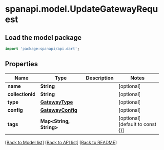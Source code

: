 # spanapi.model.UpdateGatewayRequest

## Load the model package
```dart
import 'package:spanapi/api.dart';
```

## Properties
Name | Type | Description | Notes
------------ | ------------- | ------------- | -------------
**name** | **String** |  | [optional] 
**collectionId** | **String** |  | [optional] 
**type** | [**GatewayType**](GatewayType.md) |  | [optional] 
**config** | [**GatewayConfig**](GatewayConfig.md) |  | [optional] 
**tags** | **Map<String, String>** |  | [optional] [default to const {}]

[[Back to Model list]](../README.md#documentation-for-models) [[Back to API list]](../README.md#documentation-for-api-endpoints) [[Back to README]](../README.md)


